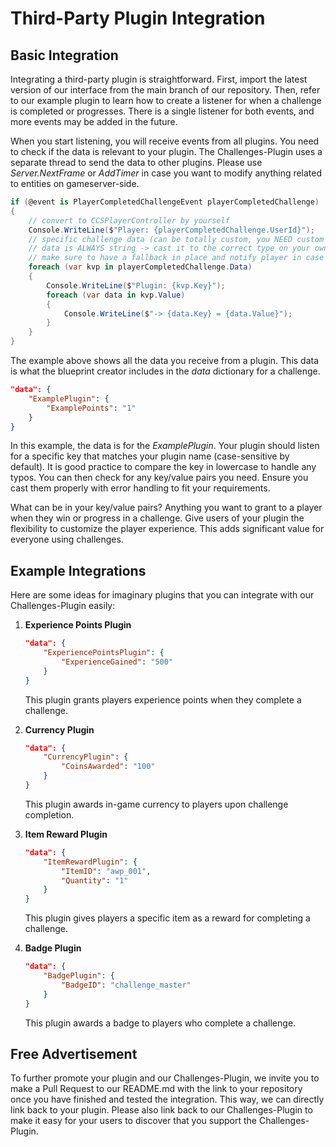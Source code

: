 # Third-Party Plugin Integration

## Basic Integration

Integrating a third-party plugin is straightforward. First, import the latest version of our interface from the main branch of our repository. Then, refer to our example plugin to learn how to create a listener for when a challenge is completed or progresses. There is a single listener for both events, and more events may be added in the future.

When you start listening, you will receive events from all plugins. You need to check if the data is relevant to your plugin. The Challenges-Plugin uses a separate thread to send the data to other plugins. Please use *Server.NextFrame* or *AddTimer* in case you want to modify anything related to entities on gameserver-side.

```c#
if (@event is PlayerCompletedChallengeEvent playerCompletedChallenge)
{
    // convert to CCSPlayerController by yourself
    Console.WriteLine($"Player: {playerCompletedChallenge.UserId}");
    // specific challenge data (can be totally custom, you NEED custom challenge data for YOUR plugin)
    // data is ALWAYS string -> cast it to the correct type on your own!
    // make sure to have a fallback in place and notify player in case of invalid data
    foreach (var kvp in playerCompletedChallenge.Data)
    {
        Console.WriteLine($"Plugin: {kvp.Key}");
        foreach (var data in kvp.Value)
        {
            Console.WriteLine($"-> {data.Key} = {data.Value}");
        }
    }
}
```

The example above shows all the data you receive from a plugin. This data is what the blueprint creator includes in the *data* dictionary for a challenge.

```json
"data": {
    "ExamplePlugin": {
        "ExamplePoints": "1"
    }
}
```

In this example, the data is for the *ExamplePlugin*. Your plugin should listen for a specific key that matches your plugin name (case-sensitive by default). It is good practice to compare the key in lowercase to handle any typos. You can then check for any key/value pairs you need. Ensure you cast them properly with error handling to fit your requirements.

What can be in your key/value pairs? Anything you want to grant to a player when they win or progress in a challenge. Give users of your plugin the flexibility to customize the player experience. This adds significant value for everyone using challenges.

## Example Integrations

Here are some ideas for imaginary plugins that you can integrate with our Challenges-Plugin easily:

1. **Experience Points Plugin**
    ```json
    "data": {
        "ExperiencePointsPlugin": {
            "ExperienceGained": "500"
        }
    }
    ```
    This plugin grants players experience points when they complete a challenge.

2. **Currency Plugin**
    ```json
    "data": {
        "CurrencyPlugin": {
            "CoinsAwarded": "100"
        }
    }
    ```
    This plugin awards in-game currency to players upon challenge completion.

3. **Item Reward Plugin**
    ```json
    "data": {
        "ItemRewardPlugin": {
            "ItemID": "awp_001",
            "Quantity": "1"
        }
    }
    ```
    This plugin gives players a specific item as a reward for completing a challenge.

4. **Badge Plugin**
    ```json
    "data": {
        "BadgePlugin": {
            "BadgeID": "challenge_master"
        }
    }
    ```
    This plugin awards a badge to players who complete a challenge.

## Free Advertisement

To further promote your plugin and our Challenges-Plugin, we invite you to make a Pull Request to our README.md with the link to your repository once you have finished and tested the integration. This way, we can directly link back to your plugin. Please also link back to our Challenges-Plugin to make it easy for your users to discover that you support the Challenges-Plugin.

